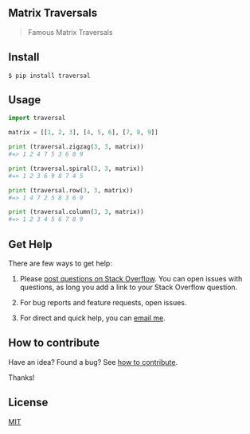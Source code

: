 ## Matrix Traversals

> Famous Matrix Traversals

## Install

```
$ pip install traversal
```

## Usage

```python
import traversal

matrix = [[1, 2, 3], [4, 5, 6], [7, 8, 9]]

print (traversal.zigzag(3, 3, matrix))
#=> 1 2 4 7 5 3 6 8 9

print (traversal.spiral(3, 3, matrix))
#=> 1 2 3 6 9 8 7 4 5

print (traversal.row(3, 3, matrix))
#=> 1 4 7 2 5 8 3 6 9

print (traversal.column(3, 3, matrix))
#=> 1 2 3 4 5 6 7 8 9
```

## Get Help

There are few ways to get help:

 1. Please [post questions on Stack Overflow](https://stackoverflow.com/questions/ask). You can open issues with questions, as long you add a link to your Stack Overflow question.

 2. For bug reports and feature requests, open issues.

 3. For direct and quick help, you can [email me](mailto://yoginth@zoho.com).

## How to contribute
Have an idea? Found a bug? See [how to contribute][contributing].

Thanks!

## License

[MIT][license]

[LICENSE]: https://yoginth.mit-license.org/
[contributing]: CONTRIBUTING.md
